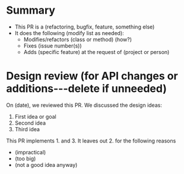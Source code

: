 [comment]: # (#################################################################)
[comment]: # (Copyright 2016-19, Lawrence Livermore National Security, LLC)
[comment]: # (and RAJA project contributors. See the RAJA/COPYRIGHT file)
[comment]: # (for details.)
[comment]: #
[comment]: # (# SPDX-License-Identifier: BSD-3-Clause)
[comment]: # (#################################################################)

# Summary

- This PR is a (refactoring, bugfix, feature, something else)
- It does the following (modify list as needed):
  - Modifies/refactors (class or method) (how?)
  - Fixes (issue number(s))
  - Adds (specific feature) at the request of (project or person)

# Design review (for API changes or additions---delete if unneeded)

On (date), we reviewed this PR.  We discussed the design ideas:

1. First idea or goal
2. Second idea
3. Third idea

This PR implements 1. and 3.  It leaves out 2. for the following reasons

- (impractical)
- (too big)
- (not a good idea anyway)
